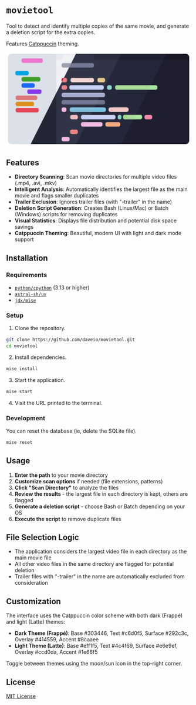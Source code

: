 # `movietool`

Tool to detect and identify multiple copies of the same movie, and generate a deletion script for the extra copies.

Features [Catppuccin](https://github.com/catppuccin) theming.

![Catppuccin Theme](https://github.com/daveio/movietool/raw/main/images/catppuccin.webp)

## Features

- **Directory Scanning**: Scan movie directories for multiple video files (.mp4, .avi, .mkv)
- **Intelligent Analysis**: Automatically identifies the largest file as the main movie and flags smaller duplicates
- **Trailer Exclusion**: Ignores trailer files (with "-trailer" in the name)
- **Deletion Script Generation**: Creates Bash (Linux/Mac) or Batch (Windows) scripts for removing duplicates
- **Visual Statistics**: Displays file distribution and potential disk space savings
- **Catppuccin Theming**: Beautiful, modern UI with light and dark mode support

## Installation

### Requirements

- [`python/cpython`](https://github.com/python/cpython) (3.13 or higher)
- [`astral-sh/uv`](https://github.com/astral-sh/uv)
- [`jdx/mise`](https://github.com/jdx/mise)

### Setup

1. Clone the repository.

```bash
git clone https://github.com/daveio/movietool.git
cd movietool
```

2. Install dependencies.

```bash
mise install
```

3. Start the application.

```bash
mise start
```

4. Visit the URL printed to the terminal.

### Development

You can reset the database (ie, delete the SQLite file).

```bash
mise reset
```

## Usage

1. **Enter the path** to your movie directory
2. **Customize scan options** if needed (file extensions, patterns)
3. **Click "Scan Directory"** to analyze the files
4. **Review the results** - the largest file in each directory is kept, others are flagged
5. **Generate a deletion script** - choose Bash or Batch depending on your OS
6. **Execute the script** to remove duplicate files

## File Selection Logic

- The application considers the largest video file in each directory as the main movie file
- All other video files in the same directory are flagged for potential deletion
- Trailer files with "-trailer" in the name are automatically excluded from consideration

## Customization

The interface uses the Catppuccin color scheme with both dark (Frappé) and light (Latte) themes:

- **Dark Theme (Frappé)**: Base #303446, Text #c6d0f5, Surface #292c3c, Overlay #414559, Accent #8caaee
- **Light Theme (Latte)**: Base #eff1f5, Text #4c4f69, Surface #e6e9ef, Overlay #ccd0da, Accent #1e66f5

Toggle between themes using the moon/sun icon in the top-right corner.

## License

[MIT License](LICENSE)
